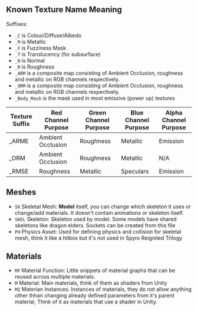 
## Known Texture Name Meaning

Suffixes:  
* `_C` is Colour/Diffuse/Albedo  
* `_M` is Metallic  
*  `_F` is Fuzziness Mask  
* `_T` is Translucency (for subsurface)  
* `_N` is Normal  
* `_R` is Roughness  
* `_ARM` is a composite map consisting of  Ambient Occlusion, roughness and metallic on RGB channels respectively.  
* `_ORM` is a composite map consisting of  Ambient Occlusion, roughness and metallic on RGB channels respectively.  
* `_Body_Mask` is the mask used in most emissive (power up) textures  

| Texture Suffix | Red Channel Purpose | Green Channel Purpose | Blue Channel Purpose | Alpha Channel Purpose |
| -------------- | ------------------- | --------------------- | -------------------- | --------------------- |
| _ARME          | Ambient Occlusion   | Roughness             | Metallic             | Emission              |
| _ORM           | Ambient Occlusion   | Roughness             | Metallic             | N/A                   |
| _RMSE          | Roughness           | Metallic              | Speculars            | Emission              |


## Meshes

* `SK` Skeletal Mesh:  **Model** itself, you can change which skeleton it uses or change/add materials. It doesn't contain animations or skeleton itself.
* `SKEL` Skeleton: Skeleton used by model. Some models have shared skeletons like dragon elders. Sockets can be created from this file
* `PH` Physics Asset: Used for defining physics and collision for skeletal mesh, think it like a hitbox but it's not used in Spyro Reignited Trilogy

## Materials

- `MF` Material Function: Little snippets of material graphs that can be reused across multiple materials.	
- `M` Material: Main materials, think of them as shaders from Unity
- `MI` Materian Instances: Instances of materials, they do not allow anything other thhan changing already defined parameters from it's parent material, Think of it as materials that use a shader in Unity.

